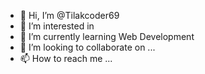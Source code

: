 - 👋 Hi, I’m @Tilakcoder69
- 👀 I’m interested in 
- 🌱 I’m currently learning Web Development
- 💞️ I’m looking to collaborate on ...
- 📫 How to reach me ...

<!---
Tilakcoder69/Tilakcoder69 is a ✨ special ✨ repository because its `README.md` (this file) appears on your GitHub profile.
You can click the Preview link to take a look at your changes.
--->
